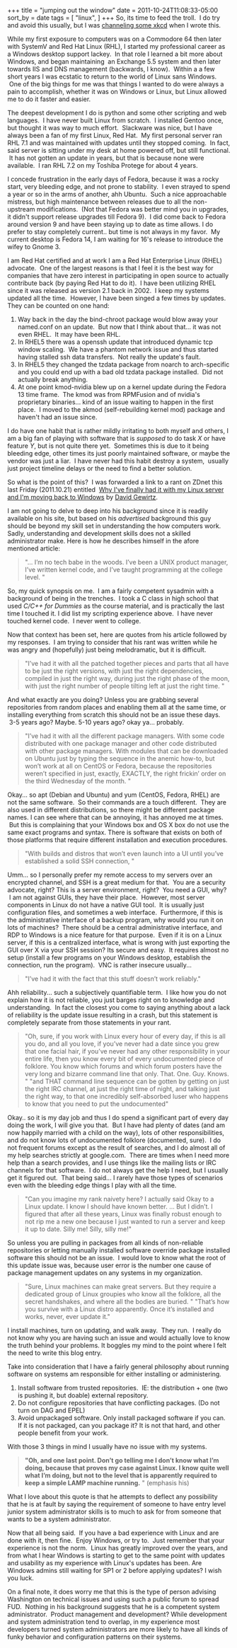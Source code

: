+++
title = "jumping out the window"
date = 2011-10-24T11:08:33-05:00
sort_by = date
tags = [
  "linux",
]
+++
So, its time to feed the troll.  I do try and avoid this usually, but I was [channeling some xkcd](http://xkcd.com/386/ "Duty Calls") when I wrote this.

While my first exposure to computers was on a Commodore 64 then later with SystemV and Red Hat Linux (RHL), I started my professional career as a Windows desktop support lackey.  In that role I learned a bit more about Windows, and began maintaining  an Exchange 5.5 system and then later towards IIS and DNS management (backwards, I know).  Within a a few short years I was ecstatic to return to the world of Linux sans Windows.  One of the big things for me was that things I wanted to do were always a pain to accomplish, whether it was on Windows or Linux, but Linux allowed me to do it faster and easier.

The deepest development I do is python and some other scripting and web languages.  I have never built Linux from scratch.  I installed Gentoo once, but thought it was way to much effort.  Slackware was nice, but I have always been a fan of my first Linux, Red Hat.  My first personal server ran RHL 7.1 and was maintained with updates until they stopped coming.  In fact, said server is sitting under my desk at home powered off, but still functional.  It has not gotten an update in years, but that is because none were available.  I ran RHL 7.2 on my Toshiba Protege for about 4 years.

I concede frustration in the early days of Fedora, because it was a rocky start, very bleeding edge, and not prone to stability.  I even strayed to spend a year or so in the arms of another, ahh Ubuntu.  Such a nice approachable mistress, but high maintenance between releases due to all the non-upstream modifications.  (Not that Fedora was better mind you in upgrades, it didn't support release upgrades till Fedora 9).  I did come back to Fedora around version 9 and have been staying up to date as time allows. I do prefer to stay completely current.. but time is not always in my favor.  My current desktop is Fedora 14, I am waiting for 16's release to introduce the wifey to Gnome 3.

I am Red Hat certified and at work I am a Red Hat Enterprise Linux (RHEL) advocate.  One of the largest reasons is that I feel it is the best way for companies that have zero interest in participating in open source to actually contribute back (by paying Red Hat to do it).  I have been utilizing RHEL since it was released as version 2.1 back in 2002.  I keep my systems updated all the time.  However, I have been singed a few times by updates.  They can be counted on one hand:

  1. Way back in the day the bind-chroot package would blow away your named.conf on an update.  But now that I think about that... it was not even RHEL.  It may have been RHL.
  2. In RHEL5 there was a openssh update that introduced dynamic tcp window scaling.  We have a phantom network issue and thus started having stalled ssh data transfers.  Not really the update's fault.
  3. In RHEL5 they changed the tzdata package from noarch to arch-specific and you could end up with a bad old tzdata package installed.  Did not actually break anything.
  4. At one point kmod-nvidia blew up on a kernel update during the Fedora 13 time frame.  The kmod was from RPMFusion and of nvidia's proprietary binaries... kind of an issue waiting to happen in the first place.  I moved to the akmod (self-rebuilding kernel mod) package and haven't had an issue since.

I do have one habit that is rather mildly irritating to both myself and others, I am a big fan of playing with software that is _supposed_ to do task _X_ or have feature _Y_, but is not quite there yet.  Sometimes this is due to it being bleeding edge, other times its just poorly maintained software, or maybe the vendor was just a liar.  I have never had this habit destroy a system,  usually just project timeline delays or the need to find a better solution.

So what is the point of this?  I was forwarded a link to a rant on ZDnet this last Friday (2011.10.21) entitled  [Why I've finally had it with my Linux server and I'm moving back to Windows](http://www.zdnet.com/blog/diy-it/why-ive-finally-had-it-with-my-linux-server-and-im-moving-back-to-windows/245 "Why I've finally had it with my linux server and I'm moving back to Windows") by [David Gewirtz](http://www.davidgewirtz.com/ "David Gewirtz's site").

I am not going to delve to deep into his background since it is readily available on his site, but based on his _advertised_ background this guy should be beyond my skill set in understanding the how computers work. Sadly, understanding and development skills does not a skilled administrator make. Here is how he describes himself in the afore mentioned article:

> "... I’m no tech babe in the woods. I’ve been a UNIX product manager, I’ve written kernel code, and I’ve taught programming at the college level. "

So, my quick synopsis on me.  I am a fairly competent sysadmin with a background of being in the trenches.  I took a C class in high school that used _C/C++ for Dummies_ as the course material, and is practically the last time I touched it. I did list my scripting experience above.  I have never touched kernel code.  I never went to college.

Now that context has been set, here are quotes from his article followed by my responses.  I am trying to consider that his rant was written while he was angry and (hopefully) just being melodramatic, but it is difficult.

> "I’ve had it with all the patched together pieces and parts that all have to be just the right versions, with just the right dependencies, compiled in just the right way, during just the right phase of the moon, with just the right number of people tilting left at just the right time. "

And what exactly are you doing? Unless you are grabbing several repositories from random places and enabling them all at the same time, or installing everything from scratch this should not be an issue these days.  3-5 years ago? Maybe. 5-10 years ago? okay ya... probably.

> "I’ve had it with all the different package managers. With some code distributed with one package manager and other code distributed with other package managers. With modules that can be downloaded on Ubuntu just by typing the sequence in the anemic how-to, but won’t work at all on CentOS or Fedora, because the repositories weren’t specified in just, exactly, EXACTLY, the right frickin’ order on the third Wednesday of the month. "

Okay... so apt (Debian and Ubuntu) and yum (CentOS, Fedora, RHEL) are not the same software.  So their commands are a touch different.  They are also used in different distributions, so there might be different package names. I can see where that can be annoying, it has annoyed me at times.  But this is complaining that your Windows box and OS X box do not use the same exact programs and syntax. There is software that exists on both of those platforms that require different installation and execution procedures.

> "With builds and distros that won’t even launch into a UI until you’ve established a solid SSH connection, "

Umm... so I personally prefer my remote access to my servers over an encrypted channel, and SSH is a great medium for that.  You are a security advocate, right? This is a server environment, right?  You need a GUI, why?  I am not against GUIs, they have their place.  However, most server components in Linux do not have a native GUI tool.  It is usually just configuration files, and sometimes a web interface.  Furthermore, if this is the administrative interface of a backup program, why would you run it on lots of machines?  There should be a central administrative interface, and RDP to Windows is a nice feature for that purpose.  Even if it is on a Linux server, if this is a centralized interface, what is wrong with just exporting the GUI over X via your SSH session? Its secure and easy.  It requires almost no setup (install a few programs on your Windows desktop, establish the connection, run the program).  VNC is rather insecure usually...

> "I’ve had it with the fact that this stuff doesn’t work reliably."

Ahh reliability... such a subjectively quantifiable term.  I like how you do not explain how it is not reliable, you just barges right on to knowledge and understanding.  In fact the closest you come to saying anything about a lack of reliability is the update issue resulting in a crash, but this statement is completely separate from those statements in your rant.

> "Oh, sure, if you work with Linux every hour of every day, if this is all you do, and all you love, if you’ve never had a date since you grew that one facial hair, if you’ve never had any other responsibility in your entire life, then you know every bit of every undocumented piece of folklore. You know which forums and which forum posters have the very long and bizarre command line that only. That. One. Guy. Knows. "
> "and THAT command line sequence can be gotten by getting on just the right IRC channel, at just the right time of night, and talking just the right way, to that one incredibly self-absorbed luser who happens to know that you need to put the undocumented"

Okay.. so it is my day job and thus I do spend a significant part of every day doing the work, I will give you that.  But I have had plenty of dates (and am now happily married with a child on the way), lots of other responsibilities, and do not know lots of undocumented folklore (documented, sure).  I do not frequent forums except as the result of searches, and I do almost all of my help searches strictly at google.com.  There are times when I need more help than a search provides, and I use things like the mailing lists or IRC channels for that software.  I do not always get the help I need, but I usually get it figured out.  That being said... I rarely have those types of scenarios even with the bleeding edge things I play with all the time.

> "Can you imagine my rank naivety here? I actually said Okay to a Linux update. I know I should have known better. ... But I didn’t. I figured that after all these years, Linux was finally robust enough to not rip me a new one because I just wanted to run a server and keep it up to date. Silly me! Silly, silly me!"

So unless you are pulling in packages from all kinds of non-reliable repositories or letting manually installed software override package installed software this should not be an issue.  I would love to know what the root of this update issue was, because user error is the number one cause of package management updates on any systems in my organization.

> "Sure, Linux machines can make great servers. But they require a dedicated group of Linux groupies who know all the folklore, all the secret handshakes, and where all the bodies are buried. "
> "That’s how you survive with a Linux distro apparently. Once it’s installed and works, never, ever update it."

I install machines, turn on updating, and walk away.  They run.  I really do not know why you are having such an issue and would actually love to know the truth behind your problems. It boggles my mind to the point where I felt the need to write this blog entry.

Take into consideration that I have a fairly general philosophy about running software on systems am responsible for either installing or administering.

  1. Install software from trusted repositories.  IE: the distribution + one (two is pushing it, but doable) external repository.
  2. Do not configure repositories that have conflicting packages. (Do not turn on DAG and EPEL)
  3. Avoid unpackaged software. Only install packaged software if you can.  If it is not packaged, can you package it? It is not that hard, and other people benefit from your work.

With those 3 things in mind I usually have no issue with my systems.

> **"Oh, and one last point. Don’t go telling me I don’t know what I’m doing, because that proves my case against Linux. I know quite well what I’m doing, but not to the level that is apparently required to keep a simple LAMP machine running.** " (emphasis his)

What I love about this quote is that he attempts to deflect any possibility that he is at fault by saying the requirement of someone to have entry level junior system administrator skills is to much to ask for from someone that wants to be a system administrator.

Now that all being said.  If you have a bad experience with Linux and are done with it, then fine.  Enjoy Windows, or try to.  Just remember that your experience is not the norm.  Linux has greatly improved over the years, and from what I hear Windows is starting to get to the same point with updates and usability as my experience with Linux's updates has been. Are Windows admins still waiting for SP1 or 2 before applying updates? I wish you luck.

On a final note, it does worry me that this is the type of person advising Washington on technical issues and using such a public forum to spread FUD.  Nothing in his background suggests that he is a competent system administrator.  Product management and development? While development and system administration tend to overlap, in my experience most developers turned system administrators are more likely to have all kinds of funky behavior and configuration patterns on their systems.
